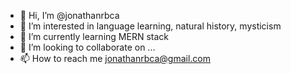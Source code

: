 - 👋 Hi, I’m @jonathanrbca
- 👀 I’m interested in language learning, natural history, mysticism
- 🌱 I’m currently learning MERN stack
- 💞️ I’m looking to collaborate on ...
- 📫 How to reach me jonathanrbca@gmail.com

<!---
jonathanrbca/jonathanrbca is a ✨ special ✨ repository because its `README.md` (this file) appears on your GitHub profile.
You can click the Preview link to take a look at your changes.
--->
